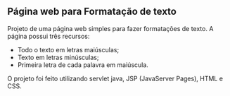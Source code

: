 ## Página web para Formatação de texto 

Projeto de uma página web simples para fazer formatações de texto. A página possui três recursos:

* Todo o texto em letras maiúsculas;
* Texto em letras minúsculas;
* Primeira letra de cada palavra em maiúscula.

O projeto foi feito utilizando servlet java, JSP (JavaServer Pages), HTML e CSS.